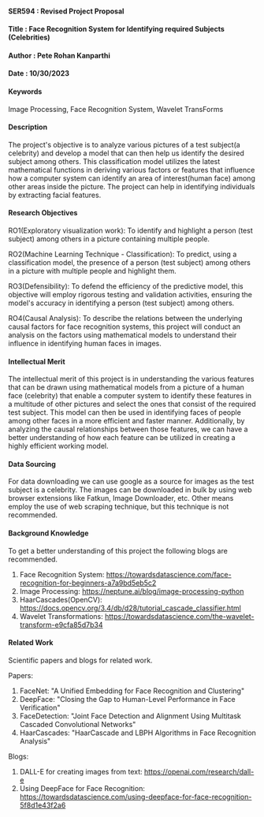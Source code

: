 #### SER594 : Revised Project Proposal

#### Title : Face Recognition System for Identifying required Subjects (Celebrities)

#### Author :  Pete Rohan Kanparthi

#### Date : 10/30/2023

#### Keywords

Image Processing, Face Recognition System, Wavelet TransForms

#### Description

The project's objective is to analyze various pictures of a test subject(a celebrity) and develop a model that can then help us identify the desired subject among others. This classification model utilizes the latest mathematical functions in deriving various factors or features that influence how a computer system can identify an area of interest(human face) among other areas inside the picture. The project can help in identifying individuals by extracting facial features.

#### Research Objectives

RO1(Exploratory visualization work): To identify and highlight a person (test subject) among others in a picture containing multiple people.

RO2(Machine Learning Technique - Classification): To predict, using a classification model, the presence of a person (test subject) among others in a picture with multiple people and highlight them.

RO3(Defensibility): To defend the efficiency of the predictive model, this objective will employ rigorous testing and validation activities, ensuring the model's accuracy in identifying a person (test subject) among others.

RO4(Causal Analysis): To describe the relations between the underlying causal factors for face recognition systems, this project will conduct an analysis on the factors using mathematical models to understand their influence in identifying human faces in images.

#### Intellectual Merit

The intellectual merit of this project is in understanding the various features that can be drawn using mathematical models from a picture of a human face (celebrity) that enable a computer system to identify these features in a multitude of other pictures and select the ones that consist of the required test subject. This model can then be used in identifying faces of people among other faces in a more efficient and faster manner. Additionally, by analyzing the causal relationships between those features, we can have a better understanding of how each feature can be utilized in creating a highly efficient working model.

#### Data Sourcing

For data downloading we can use google as a source for images as the test subject is a celebrity. The images can be downloaded in bulk by using web browser extensions like Fatkun, Image Downloader, etc. Other means employ the use of web scraping technique, but this technique is not recommended. 

#### Background Knowledge

To get a better understanding of this project the following blogs are recommended.

1) Face Recognition System: https://towardsdatascience.com/face-recognition-for-beginners-a7a9bd5eb5c2
2) Image Processing: https://neptune.ai/blog/image-processing-python
3) HaarCascades(OpenCV): https://docs.opencv.org/3.4/db/d28/tutorial_cascade_classifier.html
4) Wavelet Transformations: https://towardsdatascience.com/the-wavelet-transform-e9cfa85d7b34

#### Related Work

Scientific papers and blogs for related work.

Papers:

1) FaceNet: "A Unified Embedding for Face Recognition and Clustering"
2) DeepFace: "Closing the Gap to Human-Level Performance in Face Verification"
3) FaceDetection: "Joint Face Detection and Alignment Using Multitask Cascaded Convolutional Networks"
4) HaarCascades: "HaarCascade and LBPH Algorithms in Face Recognition Analysis"

Blogs:

1) DALL-E for creating images from text: https://openai.com/research/dall-e
2) Using DeepFace for Face Recognition: https://towardsdatascience.com/using-deepface-for-face-recognition-5f8d1e43f2a6
